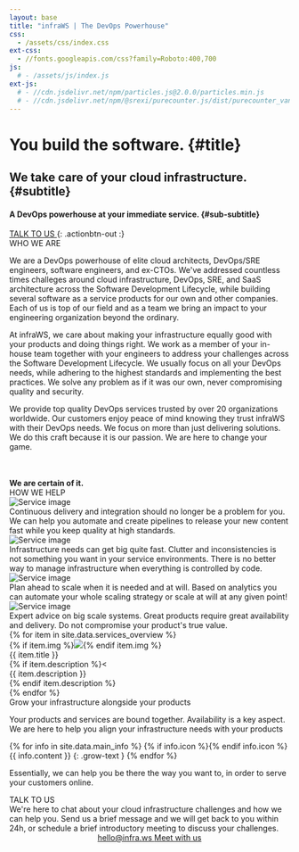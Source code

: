 ```yaml
---
layout: base
title: "infraWS | The DevOps Powerhouse"
css:
  - /assets/css/index.css
ext-css:
  - //fonts.googleapis.com/css?family=Roboto:400,700
js:
  # - /assets/js/index.js
ext-js:
  # - //cdn.jsdelivr.net/npm/particles.js@2.0.0/particles.min.js
  # - //cdn.jsdelivr.net/npm/@srexi/purecounter.js/dist/purecounter_vanilla.js
---
```


<div id="header" class="cut1" markdown="1">

<div id="header-inner" markdown="1">

# You build the software. {#title}

## We take care of your cloud infrastructure. {#subtitle}

#### A DevOps powerhouse at your immediate service. {#sub-subtitle}

<a href="/#contact" class="actionbtn">
  TALK TO US
</a>
{: .actionbtn-out :}

</div>

<!-- <div id="particles-js"></div> -->

</div>

<div id="main-sections">

<div class="cut-buffer aboutus-buffer"></div>

<div id="aboutus-out" class="page-section grey-section cut2">
  <div id="aboutus">
    <div class="section-title">WHO WE ARE</div>
    <div id="aboutus-text">
      <p>We are a DevOps powerhouse of elite cloud architects, DevOps/SRE engineers, software engineers, and ex-CTOs. We've addressed countless times challeges around cloud infrastructure, DevOps, SRE, and SaaS architecture across the Software Development Lifecycle, while building several software as a service products for our own and other companies. Each of us is top of our field and as a team we bring an impact to your engineering organization beyond the ordinary. </p>
      <p>At infraWS, we care about making your infrastructure equally good with your products and doing things right. We work as a member of your in-house team together with your engineers to address your challenges across the Software Development Lifecycle. We usually focus on all your DevOps needs, while adhering to the highest standards and implementing the best practices. We solve any problem as if it was our own, never compromising quality and security. </p>
      <p>We provide top quality DevOps services trusted by over 20 organizations worldwide. Our customers enjoy peace of mind knowing they trust infraWS with their DevOps needs. We focus on more than just delivering solutions. We do this craft because it is our passion. We are here to change your game.</p>
      <br/><br/><b>We are certain of it.</b>
    </div>
  </div>
</div>



<div id="services-out" class="page-section cut1">
  <div id="services">
    <div class="section-title">HOW WE HELP</div>
    <div id="services-list">
      <div class="service">
        <img class="service-img" alt="Service image" src="/assets/img/scale-flexiple/Bug tracking.png" />
        <div class="service-text">Continuous delivery and integration should no longer be a problem for you. We can help you automate and create pipelines to release your new content fast while you keep quality at high standards.
      </div>
      </div>
      <div class="service">
          <img class="service-img" alt="Service image" src="/assets/img/scale-flexiple/Work risk-free.png" />
          <div class="service-text">Infrastructure needs can get big quite fast. Clutter and inconsistencies is not something you want in your service environments. There is no better way to manage infrastructure when everything is controlled by code.</div>
        </div>
      </div>
    <div id="services-break"></div>
    <div class="service">
        <img class="service-img" alt="Service image" src="/assets/img/scale-flexiple/Complex dashboard.png" />
        <div class="service-text">Plan ahead to scale when it is needed and at will. Based on analytics you can automate your whole scaling strategy or scale at will at any given point!</div>
      </div>
      <div class="service">
        <img class="service-img" alt="Service image" src="/assets/img/scale-flexiple/Successful completion of project.png" />
        <div class="service-text">Expert advice on big scale systems. Great products require great availability and delivery. Do not compromise your product's true value.</div>
      </div>
  </div>
</div>
<div class="cut-buffer values-buffer"></div>
<div id="values-out" class="page-section cut2">
  <div id="portfolio">
    <div id="shinyapps-big">
      {% for item in site.data.services_overview %}
	    <div class="shinyapp">
          {% if item.img %}<img class="appimg" src="/assets/img/screenshots/{{ app.img }}" />{% endif item.img %}
          <div class="apptitle">{{ item.title }}</div>
          {% if item.description %}<<div class="appdesc">{{ item.description }}</div>{% endif item.description %}
        </div>
	  {% endfor %}
    </div>
  </div>
</div>

<div class="cut-buffer"></div>

<div id="grow-section-out" class="page-section grey-section cut2">
  <div id="grow-section">
    <div class="section-title">Grow your infrastructure alongside your products</div>
    <p class="grow-text">Your products and services are bound together. Availability is a key aspect. We are here to help you align your infrastructure needs with your products </p>
	<div id="grow-list" markdown="1">
{% for info in site.data.main_info %}
{% if info.icon %}<span class="grow-icon fa-fw {{ info.icon }}" aria-hidden="true"></span>{% endif info.icon %}
<span class="grow-content">{{ info.content }}</span>
{: .grow-text }
{% endfor %}
</div>
<p class="grow-text">Essentially, we can help you be there the way you want to, in order to serve your customers online.</p>
  </div>
</div>


<!-- 
<div class="cut-buffer values-buffer"></div>

<div id="values-out" class="page-section cut2">
  <div id="values">
	  <div class="section-title">Our Values</div>
    <div id="values-text">
      At infraWS, we care about making your infrastructure equally good with your products and doing things <b>right</b>.<br/><br/>We address any problem as if it was our own, <b>never </b>compromising quality and security. We focus on more than just delivering solutions. We are always looking for ways to add more <b>value</b> to our clients. Our clients enjoy peace of mind knowing they can trust us with their DevOps needs.
    </div>
  </div>
</div> -->

<div id="contact-out" class="page-section cut1">
  <div id="contact">
    <div class="section-title">TALK TO US</div>
        <div class="container">
          <div>
            We're here to chat about your cloud infrastructure challenges and how we can help you. Send us a brief message and we will get back to you within 24h, or schedule a brief introductory meeting to discuss your challenges.   
          </div>
          <div style="text-align: center;">    
            <a href="mailto:hello@infra.ws?subject=DevOps inquiry" class="schedule-btn actionbtn">
              <span class="far fa-envelope" aria-hidden="true"></span>
              hello@infra.ws
            </a>
             <a href="https://calendly.com/nmargaritis/30min" class="schedule-btn actionbtn">
              <span class="far fa-calendar-check" aria-hidden="true"></span>
              Meet with us
            </a>
          </div>
        </div>


  </div>
</div>

</div>
